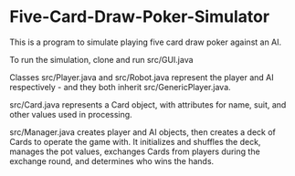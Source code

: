 # Five-Card-Draw-Poker-Simulator

This is a program to simulate playing five card draw poker against an AI.

To run the simulation, clone and run src/GUI.java

Classes src/Player.java and src/Robot.java represent the player and AI respectively - and they both inherit src/GenericPlayer.java.

src/Card.java represents a Card object, with attributes for name, suit, and other values used in processing.

src/Manager.java creates player and AI objects, then creates a deck of Cards to operate the game with. It initializes and shuffles the deck, manages the pot values, exchanges Cards from players during the exchange round, and determines who wins the hands.


